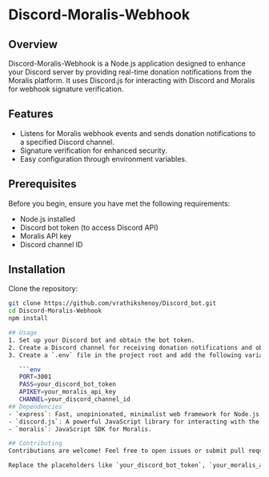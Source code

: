 # Discord-Moralis-Webhook

## Overview

Discord-Moralis-Webhook is a Node.js application designed to enhance your Discord server by providing real-time donation notifications from the Moralis platform. It uses Discord.js for interacting with Discord and Moralis for webhook signature verification.

## Features

- Listens for Moralis webhook events and sends donation notifications to a specified Discord channel.
- Signature verification for enhanced security.
- Easy configuration through environment variables.

## Prerequisites

Before you begin, ensure you have met the following requirements:

- Node.js installed
- Discord bot token (to access Discord API)
- Moralis API key
- Discord channel ID

## Installation

Clone the repository:

```bash
git clone https://github.com/vrathikshenoy/Discord_bot.git
cd Discord-Moralis-Webhook
npm install

## Usage
1. Set up your Discord bot and obtain the bot token.
2. Create a Discord channel for receiving donation notifications and obtain its ID.
3. Create a `.env` file in the project root and add the following variables:

   ```env
   PORT=3001
   PASS=your_discord_bot_token
   APIKEY=your_moralis_api_key
   CHANNEL=your_discord_channel_id
## Dependencies
- `express`: Fast, unopinionated, minimalist web framework for Node.js.
- `discord.js`: A powerful JavaScript library for interacting with the Discord API.
- `moralis`: JavaScript SDK for Moralis.

## Contributing
Contributions are welcome! Feel free to open issues or submit pull requests.

Replace the placeholders like `your_discord_bot_token`, `your_moralis_api_key`, and `your_discord_channel_id` with your actual information. Customize the sections as needed for your project.

